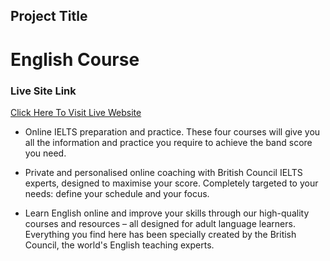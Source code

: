 ## Project Title
# English Course

### Live Site Link

[Click Here To Visit Live Website]()

- Online IELTS preparation and practice. These four courses will give you all the information and practice you require to achieve the band score you need.

- Private and personalised online coaching with British Council IELTS experts, designed to maximise your score. Completely targeted to your needs: define your schedule and your focus.

- Learn English online and improve your skills through our high-quality courses and resources – all designed for adult language learners. Everything you find here has been specially created by the British Council, the world's English teaching experts.
